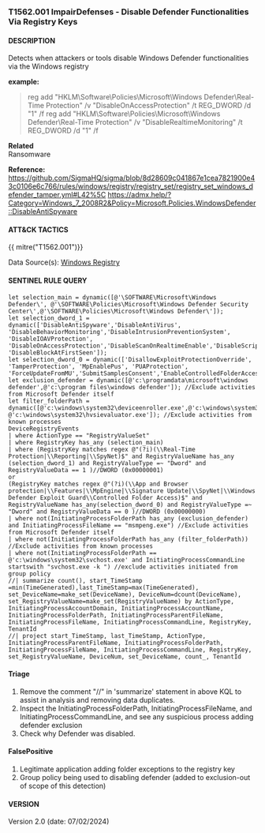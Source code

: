 ### T1562.001 ImpairDefenses - Disable Defender Functionalities Via Registry Keys

#### DESCRIPTION

Detects when attackers or tools disable Windows Defender functionalities via the Windows registry

**example:**

> reg add "HKLM\\Software\\Policies\\Microsoft\\Windows Defender\\Real-Time Protection" /v "DisableOnAccessProtection" /t REG_DWORD /d "1" /f
> reg add "HKLM\\Software\\Policies\\Microsoft\\Windows Defender\\Real-Time Protection" /v "DisableRealtimeMonitoring" /t REG_DWORD /d "1" /f

**Related**\
Ransomware

**Reference:**\
https://github.com/SigmaHQ/sigma/blob/8d28609c041867e1cea7821900e43c0106e6c766/rules/windows/registry/registry_set/registry_set_windows_defender_tamper.yml#L42%5C
https://admx.help/?Category=Windows_7_2008R2&Policy=Microsoft.Policies.WindowsDefender::DisableAntiSpyware

#### ATT&CK TACTICS    <br />

{{ mitre("T1562.001")}}

Data Source(s): [Windows Registry](https://attack.mitre.org/datasources/DS0024)

#### SENTINEL RULE QUERY   <br />

```
let selection_main = dynamic([@'\SOFTWARE\Microsoft\Windows Defender\', @'\SOFTWARE\Policies\Microsoft\Windows Defender Security Center\',@'\SOFTWARE\Policies\Microsoft\Windows Defender\']); 
let selection_dword_1 = dynamic(['DisableAntiSpyware','DisableAntiVirus', 'DisableBehaviorMonitoring','DisableIntrusionPreventionSystem', 'DisableIOAVProtection', 'DisableOnAccessProtection','DisableScanOnRealtimeEnable','DisableScriptScanning','DisableEnhancedNotifications',  'DisableBlockAtFirstSeen']); 
let selection_dword_0 = dynamic(['DisallowExploitProtectionOverride', 'TamperProtection', 'MpEnablePus', 'PUAProtection', 'ForceUpdateFromMU','SubmitSamplesConsent','EnableControlledFolderAccess']); 
let exclusion_defender = dynamic([@'c:\programdata\microsoft\windows defender',@'c:\program files\windows defender']); //Exclude activities from Microsoft Defender itself
let filter_folderPath = dynamic([@'c:\windows\system32\deviceenroller.exe',@'c:\windows\system32\omadmclient.exe', @'c:\windows\system32\hvsievaluator.exe']); //Exclude activities from known processes
DeviceRegistryEvents
| where ActionType == "RegistryValueSet"
| where RegistryKey has_any (selection_main)
| where (RegistryKey matches regex @"(?i)(\\Real-Time Protection|\\Reporting|\\SpyNet)$" and RegistryValueName has_any (selection_dword_1) and RegistryValueType =~ "Dword" and RegistryValueData == 1 )//DWORD (0x00000001) 
or 
(RegistryKey matches regex @"(?i)(\\App and Browser protection|\\Features|\\MpEngine|\\Signature Update|\\SpyNet|\\Windows Defender Exploit Guard\\Controlled Folder Access)$" and RegistryValueName has_any(selection_dword_0) and RegistryValueType =~ "Dword" and RegistryValueData == 0 )//DWORD (0x00000000) 
| where not(InitiatingProcessFolderPath has_any (exclusion_defender) and InitiatingProcessFileName == "msmpeng.exe") //Exclude activities from Microsoft Defender itself
| where not(InitiatingProcessFolderPath has_any (filter_folderPath)) //Exclude activities from known processes
| where not(InitiatingProcessFolderPath == @'c:\windows\system32\svchost.exe' and InitiatingProcessCommandLine startswith "svchost.exe -k ") //exclude activities initiated from group policy
//| summarize count(), start_TimeStamp =min(TimeGenerated),last_TimeStamp=max(TimeGenerated), set_DeviceName=make_set(DeviceName), DeviceNum=dcount(DeviceName), set_RegistryValueName=make_set(RegistryValueName) by ActionType, InitiatingProcessAccountDomain, InitiatingProcessAccountName, InitiatingProcessFolderPath, InitiatingProcessParentFileName, InitiatingProcessFileName, InitiatingProcessCommandLine, RegistryKey, TenantId
//| project start_TimeStamp, last_TimeStamp, ActionType, InitiatingProcessParentFileName, InitiatingProcessFolderPath, InitiatingProcessFileName, InitiatingProcessCommandLine, RegistryKey, set_RegistryValueName, DeviceNum, set_DeviceName, count_, TenantId
```

#### Triage <br />

1. Remove the comment "//" in 'summarize' statement in above KQL to assist in analysis and removing data duplicates.
1. Inspect the InitiatingProcessFolderPath, InitiatingProcessFileName, and InitiatingProcessCommandLine, and see any suspicious process adding defender exclusion
1. Check why Defender was disabled.

#### FalsePositive <br />

1. Legitimate application adding folder exceptions to the registry key
1. Group policy being used to disabling defender (added to exclusion-out of scope of this detection)

#### VERSION  <br />

Version 2.0 (date: 07/02/2024)
